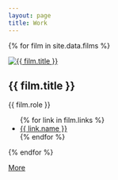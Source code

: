 ```yaml
---
layout: page
title: Work
---
```


{% for film in site.data.films %}
<div class="card">
  <a href="{{ film.imdb }}" target="_blank"><img class="card-image" src="/img/{{ film.image }}" alt="{{ film.title }}"></a>
  <div class="card-main">
    <h2 class="card-title">{{ film.title }}</h2>
    <p>{{ film.role }}</p>
    <ul class="card-list">
    {% for link in film.links %}
      <li><a href="{{ link.link }}" target="_blank">{{ link.name }}</a></li>
    {% endfor %}
    </ul>
  </div>
</div>
{% endfor %}

<a class="btn" href="http://www.imdb.com/name/nm3598310/" target="_blank">More</a>
